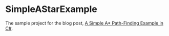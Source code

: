 # SimpleAStarExample

The sample project for the blog post, [A Simple A* Path-Finding Example in C#](http://blog.two-cats.com/2014/06/a-star-example/).